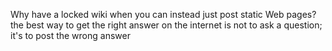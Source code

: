 Why have a locked wiki when you can instead just post static Web pages?
the best way to get the right answer on the internet is not to ask a question; it's to post the wrong answer